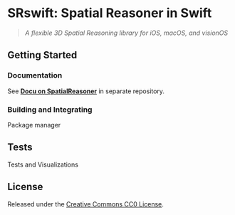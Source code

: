 # SRswift: Spatial Reasoner in Swift

> _A flexible 3D Spatial Reasoning library for iOS, macOS, and visionOS_

## Getting Started

### Documentation

See [__Docu on SpatialReasoner__](https://github.com/metason/SpatialReasoner) in separate repository.

### Building and Integrating

Package manager

## Tests

Tests and Visualizations

## License

Released under the [Creative Commons CC0 License](LICENSE).
